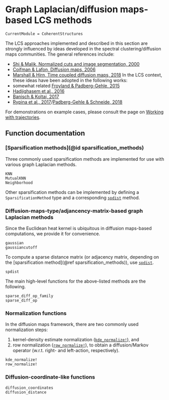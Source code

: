 # Graph Laplacian/diffusion maps-based LCS methods

```@meta
CurrentModule = CoherentStructures
```

The LCS approaches implemented and described in this section are strongly influenced
by ideas developed in the spectral clustering/diffusion maps communities. The
general references include:
   * [Shi & Malik, Normalized cuts and image segmentation, 2000](https://dx.doi.org/10.1109/34.868688)
   * [Coifman & Lafon, Diffusion maps, 2006](https://dx.doi.org/10.1016/j.acha.2006.04.006)
   * [Marshall & Hirn, Time coupled diffusion maps, 2018](https://dx.doi.org/10.1016/j.acha.2017.11.003)
In the LCS context, these ideas have been adopted in the following works:
   * somewhat related [Froyland & Padberg-Gehle, 2015](https://dx.doi.org/10.1063/1.4926372)
   * [Hadjighasem et al., 2016](http://dx.doi.org/10.1103/PhysRevE.93.063107)
   * [Banisch & Koltai, 2017](https://dx.doi.org/10.1063/1.4971788)
   * [Rypina et al., 2017](https://dx.doi.org/10.5194/npg-24-189-2017)/[Padberg-Gehle & Schneide, 2018](https://dx.doi.org/10.5194/npg-24-661-2017)

For demonstrations on example cases, please consult the page on
[Working with trajectories](@ref).

## Function documentation

### [Sparsification methods](@id sparsification_methods)

Three commonly used sparsification methods are implemented for use with various
graph Laplacian methods.
```@docs
KNN
MutualKNN
Neighborhood
```

Other sparsification methods can be implemented by defining a
`SparsificationMethod` type and a corresponding [`spdist`](@ref) method.

### Diffusion-maps-type/adjancency-matrix-based graph Laplacian methods

Since the Euclidean heat kernel is ubiquitous in diffusion maps-based computations,
we provide it for convenience.
```@docs
gaussian
gaussiancutoff
```
To compute a sparse distance matrix (or adjacency matrix, depending on the
[sparsification method](@ref sparsification_methods)), use [`spdist`](@ref).
```@docs
spdist
```
The main high-level functions for the above-listed methods are the following.
```@docs
sparse_diff_op_family
sparse_diff_op
```

### Normalization functions

In the diffusion maps framework, there are two commonly used normalization steps:
1. kernel-density estimate normalization ([`kde_normalize!`](@ref)), and
2. row normalization ([`row_normalize!`](@ref)), to obtain a diffusion/Markov
   operator (w.r.t. right- and left-action, respectively).
```@docs
kde_normalize!
row_normalize!
```

### Diffusion-coordinate-like functions

```@docs
diffusion_coordinates
diffusion_distance
```
